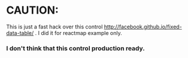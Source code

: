 # CAUTION: 
This is just a fast hack over this control http://facebook.github.io/fixed-data-table/ .
I did it for reactmap example only.
### I don't think that this control production ready.
